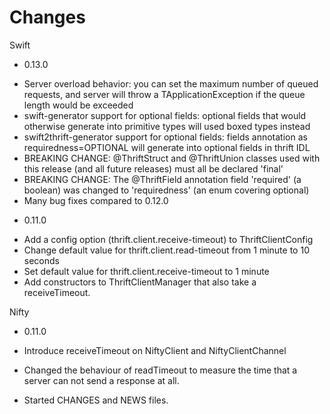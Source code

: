 Changes
=======

Swift
* 0.13.0

- Server overload behavior: you can set the maximum number of queued requests, and server will throw a TApplicationException if the queue length would be exceeded
- swift-generator support for optional fields: optional fields that would otherwise generate into primitive types will used boxed types instead
- swift2thrift-generator support for optional fields: fields annotation as requiredness=OPTIONAL will generate into optional fields in thrift IDL
- BREAKING CHANGE: @ThriftStruct and @ThriftUnion classes used with this release (and all future releases) must all be declared 'final'
- BREAKING CHANGE: The @ThriftField annotation field 'required' (a boolean) was changed to 'requiredness' (an enum covering optional)
- Many bug fixes compared to 0.12.0

* 0.11.0

- Add a config option (thrift.client.receive-timeout) to ThriftClientConfig
- Change default value for thrift.client.read-timeout from 1 minute to 10 seconds
- Set default value for thrift.client.receive-timeout to 1 minute
- Add constructors to ThriftClientManager that also take a receiveTimeout.


Nifty
* 0.11.0

- Introduce receiveTimeout on NiftyClient and NiftyClientChannel
- Changed the behaviour of readTimeout to measure the time that a
  server can not send a response at all.

- Started CHANGES and NEWS files.
